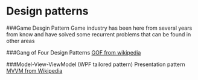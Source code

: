 # Design patterns

###Game Desgin Pattern
Game industry has been here from several years from know and have solved some recurrent problems that can be found in other areas 


###Gang of Four Design Patterns 
[GOF from wikipedia](https://en.wikipedia.org/wiki/Design_Patterns)


###Model-View-ViewModel (WPF tailored pattern)
Presentation pattern
[MVVM from Wikipedia](https://en.wikipedia.org/wiki/Model%E2%80%93view%E2%80%93viewmodel)

